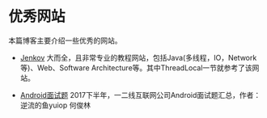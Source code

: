 # 优秀网站

本篇博客主要介绍一些优秀的网站。

* [Jenkov](http://tutorials.jenkov.com/)
大而全，且非常专业的教程网站，包括Java(多线程，IO，Network等)、Web、Software Architecture等。其中ThreadLocal一节就参考了该网站。

* [Android面试题](https://mp.weixin.qq.com/s/YRhtIRZ0j1k08EsNnjN8Wg)
2017下半年，一二线互联网公司Android面试题汇总，作者：逆流的鱼yuiop 何俊林
